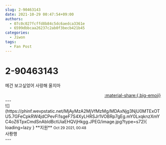 ```yaml
---
slug: 2-90463143
date: 2021-10-29 00:47:54+09:00
authors:
  - 07c0c027fcffd8b84c5dc6aedca3361e
  - 6599dbbcaa26237c2ab0f3becb421b45
categories:
  - Jiwon
tags:
  - Fan Post
---
```


# 2-90463143

<div class="post-container" markdown="1">
<div class="content-container md-sidebar__scrollwrap" markdown="1">

메건 보고싶었어 사랑해 울지마<br>

</div>
</div>

<div style="text-align: right;" markdown="1">
<a href="https://weverse.io/fromis9/fanpost/2-90463143" style="text-align: right;">:material-share:{.big-emoji}</a>
</div>
---

<div class="comments-container md-sidebar__scrollwrap" markdown="1">
<div class="comment" markdown="1">
<div class='id-container' markdown="1">
![](https://phinf.wevpstatic.net/MjAyMzA2MjVfMzMg/MDAxNjg3NjU0MTExOTU5.7GFeCpkRW4jdCPevFi1sgeF7S4XyLHRSJr1VOBRp7gEg.mY0LxqknzXmYC4oZ6TpxCmdSnAbldBctUiaEHQVjHkgg.JPEG/image.jpg?type=s72){ loading=lazy }
**<span class="artist">지원</span>** <small>Oct 29 2021, 00:48</small><br>
</div>
<div class='comment-body' markdown="1">
사뢍행
</div>
</div>
</div>
---
